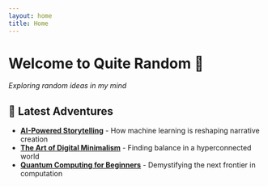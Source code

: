 ```yaml
---
layout: home
title: Home
---
```


# Welcome to Quite Random 🎲

_Exploring random ideas in my mind_


## 🚀 Latest Adventures

- [**AI-Powered Storytelling**](#) - How machine learning is reshaping narrative creation
- [**The Art of Digital Minimalism**](#) - Finding balance in a hyperconnected world
- [**Quantum Computing for Beginners**](#) - Demystifying the next frontier in computation
